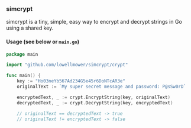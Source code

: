 ### simcrypt
simcrypt is a tiny, simple, easy way to encrypt and decrypt strings in Go using
a shared key.

#### Usage (see below or `main.go`)
```go
package main

import "github.com/lowellmower/simcrypt/crypt"

func main() {
	key := "Ho03neYb567Ad234G5e45r6DoNTcAR3e"
	originalText := `My super secret message and password: P@sSw0rD`

	encryptedText, _ := crypt.EncryptString(key, originalText)
	decryptedText, _ := crypt.DecryptString(key, encryptedText)

	// originalText == decryptedText -> true
	// originalText != encryptedText -> false
```
